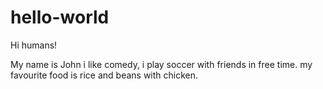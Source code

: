 # hello-world

Hi humans!

My name is John i like comedy, i play soccer with friends in free time.
my favourite food is rice and beans with chicken.
